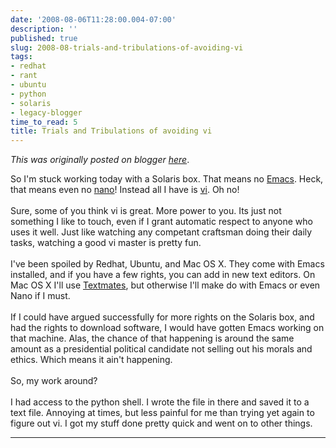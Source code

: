 ```yaml
---
date: '2008-08-06T11:28:00.004-07:00'
description: ''
published: true
slug: 2008-08-trials-and-tribulations-of-avoiding-vi
tags:
- redhat
- rant
- ubuntu
- python
- solaris
- legacy-blogger
time_to_read: 5
title: Trials and Tribulations of avoiding vi
---
```


*This was originally posted on blogger [here](https://pydanny.blogspot.com/2008/08/trials-and-tribulations-of-avoiding-vi.html)*.

So I'm stuck working today with a Solaris box.  That means no <a href="http://en.wikipedia.org/wiki/Emacs">Emacs</a>.  Heck, that means even no <a href="http://en.wikipedia.org/wiki/Nano_%28text_editor%29">nano</a>!  Instead all I have is <a href="http://en.wikipedia.org/wiki/Vi">vi</a>.  Oh no!<br /><br />Sure, some of you think vi is great.  More power to you.  Its just not something I like to touch, even if I grant automatic respect to anyone who uses it well.  Just like watching any competant craftsman doing their daily tasks, watching a good vi master is pretty fun.<br /><br />I've been spoiled by Redhat, Ubuntu, and Mac OS X.  They come with Emacs installed, and if you have a few rights, you can add in new text editors.  On Mac OS X I'll use <a href="http://www.macromates.com">Textmates</a>, but otherwise I'll make do with Emacs or even Nano if I must.<br /><br />If I could have argued successfully for more rights on the Solaris box, and had the rights to download software, I would have gotten Emacs working on that machine.  Alas, the chance of that happening is around the same amount as a presidential political candidate not selling out his morals and ethics.  Which means it ain't happening.<br /><br />So, my work around?<br /><br />I had access to the python shell.  I wrote the file in there and saved it to a text file.  Annoying at times, but less painful for me than trying yet again to figure out vi.   I got my stuff done pretty quick and went on to other things.

---

